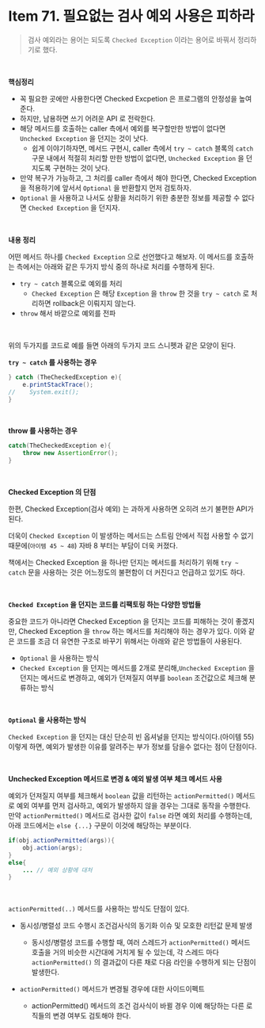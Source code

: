 # Item 71. 필요없는 검사 예외 사용은 피하라

> 검사 예외라는 용어는 되도록 `Checked Exception` 이라는 용어로 바꿔서 정리하기로 했다.<br>

<br>

**핵심정리**<br>

- 꼭 필요한 곳에만 사용한다면 Checked Excpetion 은 프로그램의 안정성을 높여준다.
- 하지만, 남용하면 쓰기 어려운 API 로 전락한다.
- 해당 메서드를 호출하는 caller 측에서 예외를 복구할만한 방법이 없다면 `Unchecked Exception` 을 던지는 것이 낫다.
  - 쉽게 이야기하자면, 메서드 구현시, caller 측에서 `try ~ catch`  블록의 `catch` 구문 내에서 적절히 처리할 만한 방법이 없다면, `Unchecked Exception` 을 던지도록 구현하는 것이 낫다.
- 만약 복구가 가능하고, 그 처리를 caller 측에서 해야 한다면, Checked Exception 을 적용하기에 앞서서 `Optional` 을 반환할지 먼저 검토하자.
- `Optional` 을 사용하고 나서도 상황을 처리하기 위한 충분한 정보를 제공할 수 없다면 `Checked Exception` 을 던지자.

<br>

**내용 정리**<br>

어떤 메서드 하나를 `Checked Exception` 으로 선언했다고 해보자. 이 메서드를 호출하는 측에서는 아래와 같은 두가지 방식 중의 하나로 처리를 수행하게 된다.

- `try ~ catch` 블록으로 예외를 처리
  - `Checked Exception` 은 해당 `Exception` 을 `throw` 한 것을 `try ~ catch` 로 처리하면 rollback은 이뤄지지 않는다.<br>
- `throw` 해서 바깥으로 예외를 전파

<br>

위의 두가지를 코드로 예를 들면 아래의 두가지 코드 스니펫과 같은 모양이 된다.<br>

**`try ~ catch` 를 사용하는 경우**

```java
} catch (TheCheckedException e){
    e.printStackTrace();
//    System.exit();
}
```

<br>

**throw 를 사용하는 경우**

```java
catch(TheCheckedException e){
    throw new AssertionError();
}
```

<br>

**Checked Exception 의 단점**<br>

한편, Checked Exception(검사 예외) 는 과하게 사용하면 오히려 쓰기 불편한 API가 된다.<br>

더욱이 `Checked Exception` 이 발생하는 메서드는 스트림 안에서 직접 사용할 수 없기 때문에(`아이템 45 ~ 48`) 자바 8 부터는 부담이 더욱 커졌다.<br>

책에서는 Checked Exception 을 하나만 던지는 메서드를 처리하기 위해 `try ~ catch` 문을 사용하는 것은 어느정도의 불편함이 더 커진다고 언급하고 있기도 하다.<br>

<br>

**`Checked Exception` 을 던지는 코드를 리팩토링 하는 다양한 방법들**<br>

중요한 코드가 아니라면 Checked Exception 을 던지는 코드를 피해하는 것이 좋겠지만, Checked Exception 을 `throw` 하는 메서드를 처리해야 하는 경우가 있다. 이와 같은 코드를 조금 더 유연한 구조로 바꾸기 위해서는 아래와 같은 방법들이 사용된다.<br>

- `Optional` 을 사용하는 방식
- `Checked Exception` 을 던지는 메서드를 2개로 분리해,`Unchecked Exception` 을 던지는 메서드로 변경하고, 예외가 던져질지 여부를 `boolean` 조건값으로 체크해 분류하는 방식

<br>

**`Optional` 을 사용하는 방식**<br>

`Checked Exception` 을 던지는 대신 단순히 빈 옵셔널을 던지는 방식이다.(아이템 55) 이렇게 하면, 예외가 발생한 이유를 알려주는 부가 정보를 담을수 없다는 점이 단점이다.<br>

<br>

**Unchecked Exception 메서드로 변경 & 예외 발생 여부 체크 메서드 사용**<br>

예외가 던져질지 여부를 체크해서 `boolean` 값을 리턴하는 `actionPermitted()` 메서드로 예외 여부를 먼저 검사하고, 예외가 발생하지 않을 경우는 그대로 동작을 수행한다. 만약 `actionPermitted()` 메서드로 검사한 값이 `false` 라면 예외 처리를 수행하는데, 아래 코드에서는 `else {...}` 구문이 이것에 해당하는 부분이다.<br>

```java
if(obj.actionPermitted(args)){
    obj.action(args);
}
else{
    ... // 예외 상황에 대처
}
```

<br>

`actionPermitted(..)` 메서드를 사용하는 방식도 단점이 있다.

- 동시성/병렬성 코드 수행시 조건검사식의 동기화 이슈 및 모호한 리턴값 문제 발생
  - 동시성/병렬성 코드를 수행할 때, 여러 스레드가 `actionPermitted()` 메서드 호출을 거의 비슷한 시간대에 거치게 될 수 있는데, 각 스레드 마다 `actionPermitted()` 의 결과값이 다른 채로 다음 라인을 수행하게 되는 단점이 발생한다.

- `actionPermitted()` 메서드가 변경될 경우에 대한 사이드이펙트
  - actionPermitted() 메서드의 조건 검사식이 바뀔 경우 이에 해당하는 다른 로직들의 변경 여부도 검토해야 한다. 